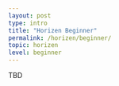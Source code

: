 ```yaml
---
layout: post
type: intro
title: "Horizen Beginner"
permalink: /horizen/beginner/
topic: horizen
level: beginner
---
```


TBD

